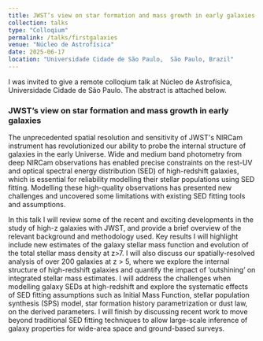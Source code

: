 ```yaml
---
title: JWST’s view on star formation and mass growth in early galaxies
collection: talks
type: "Colloqium"
permalink: /talks/firstgalaxies
venue: "Núcleo de Astrofísica"
date: 2025-06-17
location: "Universidade Cidade de São Paulo,  São Paulo, Brazil"
---
```


I was invited to give a remote colloqium talk at Núcleo de Astrofísica, Universidade Cidade de São Paulo. The abstract is attached below.

### JWST’s view on star formation and mass growth in early galaxies
 
The unprecedented spatial resolution and sensitivity of JWST's NIRCam instrument has revolutionized our ability to probe the internal structure of galaxies in the early Universe. Wide and medium band photometry from deep NIRCam observations has enabled precise constraints on the rest-UV and optical spectral energy distribution (SED) of high-redshift galaxies, which is essential for reliability modelling their stellar populations using SED fitting. Modelling these high-quality observations has presented new challenges and uncovered some limitations with existing SED fitting tools and assumptions. 
 
In this talk I will review some of the recent and exciting developments in the study of high-z galaxies with JWST, and provide a brief overview of the relevant background and methodology used. Key results I will highlight include new estimates of the galaxy stellar mass function and evolution of the total stellar mass density at z>7. I will also discuss our spatially-resolved analysis of over 200 galaxies at z > 5, where we explore the internal structure of high-redshift galaxies and quantify the impact of ‘outshining’ on integrated stellar mass estimates. I will address the challenges when modelling galaxy SEDs at high-redshift and explore the systematic effects of SED fitting assumptions such as Initial Mass Function, stellar population synthesis (SPS) model, star formation history parametrization or dust law, on the derived parameters. I will finish by discussing recent work to move beyond traditional SED fitting techniques to allow large-scale inference of galaxy properties for wide-area space and ground-based surveys. 
